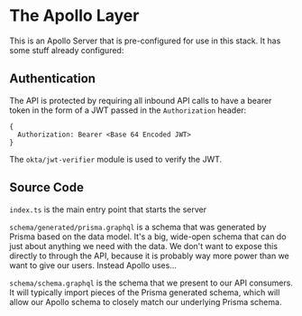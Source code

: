 # The Apollo Layer

This is an Apollo Server that is pre-configured for use in this stack. It has some stuff already configured:

## Authentication

The API is protected by requiring all inbound API calls to have a bearer token in the form of a JWT passed in the `Authorization` header:

  ```text
  {
    Authorization: Bearer <Base 64 Encoded JWT>
  }
  ```

  The `okta/jwt-verifier` module is used to verify the JWT.

## Source Code

`index.ts` is the main entry point that starts the server

`schema/generated/prisma.graphql` is a schema that was generated by Prisma based on the data model. It's a big, wide-open schema that can do just about anything we need with the data. We don't want to expose this directly to through the API, because it is probably way more power than we want to give our users. Instead Apollo uses...

`schema/schema.graphql` is the schema that we present to our API consumers. It will typically import pieces of the Prisma generated schema, which will allow our Apollo schema to closely match our underlying Prisma schema.
